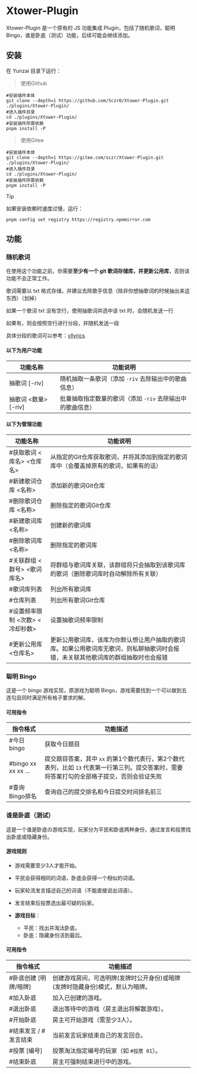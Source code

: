 # Xtower-Plugin

Xtower-Plugin 是一个原有的 JS 功能集成 Plugin，包括了随机歌词，聪明Bingo，谁是卧底（测试）功能，后续可能会继续添加。

## 安装

在 Yunzai 目录下运行：

> 使用Github

```
#安装插件本体
git clone --depth=1 https://github.com/Sczr0/Xtower-Plugin.git ./plugins/Xtower-Plugin/ 
#进入插件目录
cd ./plugins/Xtower-Plugin/ 
#安装插件所需依赖
pnpm install -P
```
> 使用Gitee

```
#安装插件本体
git clone --depth=1 https://gitee.com/sczr/Xtower-Plugin.git ./plugins/Xtower-Plugin/ 
#进入插件目录
cd ./plugins/Xtower-Plugin/ 
#安装插件所需依赖
pnpm install -P
```
> [!TIP]
> 如果安装依赖时速度过慢，运行：
> 
>```
> pnpm config set registry https://registry.npmmirror.com
>```

## 功能

### 随机歌词

在使用这个功能之前，你需要**至少有一个 git 歌词存储库，并更新公用库**，否则该功能不会正常工作。

歌词需要以 txt 格式存储，并建议去除歌手信息（除非你想抽歌词的时候抽出来这东西）（划掉）

如果一个歌词 txt 没有空行，使用抽歌词并选中该 txt 时，会随机发送一行

如果有，则会按照空行进行分段，并随机发送一段

具体分段的歌词可以参考：[yllyrics](https://github.com/Sczr0/yllyrics)

#### **以下为用户功能**

| **功能名称**               | **功能说明**                                                                 |
|----------------------------|-----------------------------------------------------------------------------|
| 抽歌词 [-riv]              | 随机抽取一条歌词（添加 `-riv` 去除输出中的歌曲信息）                        |
| 抽歌词 <数量> [-riv]       | 批量抽取指定数量的歌词（添加 `-riv` 去除输出中的歌曲信息）                  |

#### **以下为管理功能**

| **功能名称**               | **功能说明**                                                                 |
|----------------------------|-----------------------------------------------------------------------------|
| #获取歌词 <库名> <仓库名>   | 从指定的Git仓库获取歌词，并将其添加到指定的歌词库中（会覆盖掉原有的歌词，如果有的话）                                  |
| #新建歌词仓库 <名称> <Git URL>  | 添加新的歌词Git仓库                                                            |
| #删除歌词仓库 <名称>        | 删除指定的歌词Git仓库                                                            |
| #新建歌词库 <名称>          | 创建新的歌词库                                                              |
| #删除歌词库 <名称>          | 删除指定的歌词库                                                              |
| #关联群组 <群号> <歌词库名> | 将群组与歌词库关联，该群组将只会抽取到该歌词库的歌词（删除歌词库时自动解除所有关联）                                                                                                 |
| #歌词库列表                 | 列出所有歌词库                                                              |
| #仓库列表                   | 列出所有歌词Git仓库                                                            |
| #设置频率限制 <次数> <冷却秒数> | 设置抽歌词频率限制                                                      |
| #更新公用库 <仓库名>        | 更新公用歌词库，该库为你默认想让用户抽取的歌词库。如果公用歌词库无歌词，则私聊抽歌词时会报错，未关联其他歌词库的群组抽取时也会报错 |

### 聪明 Bingo

这是一个 bingo 游戏实现，原游戏为聪明 Bingo，游戏需要找到一个可以做到五连勾且同时满足所有格子要求的解。

#### 可用指令

| **指令格式**           | **功能描述**                                                                 |
|------------------------|-----------------------------------------------------------------------------|
| #今日bingo             | 获取今日题目                                                                |
| #bingo xx xx xx ...    | 提交题目答案，其中 `xx` 的第1个数代表行，第2个数代表列，比如 `13` 代表第一行第三列。提交答案时，需要将答案打勾的全部格子提交，否则会验证失败 |
| #查询Bingo排名         | 查询自己的提交排名和今日提交时间排名前三       |

### 谁是卧底（测试）

这是一个谁是卧底の游戏实现，玩家分为平民和卧底两种身份，通过发言和投票找出卧底或隐藏身份。

#### 游戏规则

- 游戏需要至少3人才能开始。
- 平民会获得相同的词语，卧底会获得一个相似的词语。
- 玩家轮流发言描述自己的词语（不能直接说出词语）。
- 发言结束后投票选出最可疑的玩家。

- **游戏目标**：
  - 平民：找出并淘汰卧底。
  - 卧底：隐藏身份活到最后。

#### 可用指令

| **指令格式**         | **功能描述**                                                                 |
|----------------------|-----------------------------------------------------------------------------|
| #卧底创建 [明牌/暗牌] | 创建游戏房间，可选明牌(发牌时公开身份)或暗牌(发牌时隐藏身份)模式，默认为暗牌。             |
| #加入卧底            | 加入已创建的游戏。                                                          |
| #退出卧底            | 退出等待中的游戏（房主退出将解散游戏）。                                     |
| #开始卧底            | 房主可开始游戏（需至少3人）。                                               |
| #结束发言 / #发言结束 | 当前发言玩家结束自己的发言回合。                                             |
| #投票 [编号]          | 投票淘汰指定编号的玩家（如 `#投票 01`）。                                    |
| #结束卧底            | 房主可强制结束进行中的游戏。                                                |

